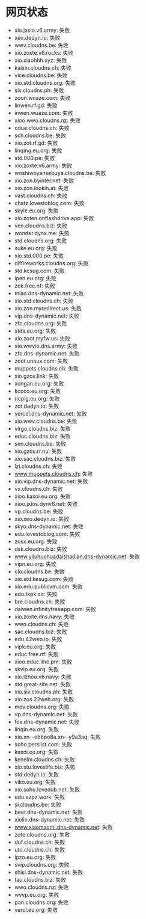 # 网页状态
- xio.jxsio.v6.army: 失败
- xeo.dedyn.io: 失败
- wwv.cloudns.be: 失败
- xio.zoxte.v6.rocks: 失败
- xio.xiaohhh.xyz: 失败
- kaixin.cloudns.ch: 失败
- vice.cloudns.be: 失败
- xio.std.cloudns.org: 失败
- siv.cloudns.ph: 失败
- zoon.wuaze.com: 失败
- linwen.rf.gd: 失败
- inwen.wuaze.com: 失败
- xioo.wwo.cloudns.nz: 失败
- cdue.cloudns.ch: 失败
- sch.cloudns.be: 失败
- xio.zot.rf.gd: 失败
- linqing.eu.org: 失败
- std.000.pe: 失败
- xio.zoxte.v6.army: 失败
- woshiwoyansebuya.cloudns.be: 失败
- xio.zon.byinter.net: 失败
- xio.zon.lookin.at: 失败
- vast.cloudns.ch: 失败
- chatz.lovestoblog.com: 失败
- skyle.eu.org: 失败
- xio.zoten.onflashdrive.app: 失败
- ven.cloudns.biz: 失败
- wonder.dynx.me: 失败
- std.cloudns.org: 失败
- suke.eu.org: 失败
- xio.std.000.pe: 失败
- diffireworks.cloudns.org: 失败
- std.kesug.com: 失败
- ipen.eu.org: 失败
- zok.free.nf: 失败
- miao.dns-dynamic.net: 失败
- xio.std.cloudns.ch: 失败
- xio.zon.myredirect.us: 失败
- vip.dns-dynamic.net: 失败
- zfo.cloudns.org: 失败
- stds.eu.org: 失败
- xio.zoot.myfw.us: 失败
- xio.wwvio.dns.army: 失败
- zfo.dns-dynamic.net: 失败
- zoot.unaux.com: 失败
- muppets.cloudns.ch: 失败
- xio.gzos.link: 失败
- xongan.eu.org: 失败
- kcoco.eu.org: 失败
- ricpig.eu.org: 失败
- zot.dedyn.io: 失败
- vercel.dns-dynamic.net: 失败
- xio.wwv.cloudns.be: 失败
- virgo.cloudns.biz: 失败
- educ.cloudns.biz: 失败
- sen.cloudns.be: 失败
- xio.gzos.rr.nu: 失败
- xio.sac.cloudns.biz: 失败
- lzi.cloudns.ch: 失败
- www.muppets.cloudns.ch: 失败
- xio.vip.dns-dynamic.net: 失败
- vx.cloudns.ch: 失败
- xioo.kaxoi.eu.org: 失败
- xioo.jxios.dynv6.net: 失败
- vp.cloudns.be: 失败
- xio.xeo.dedyn.io: 失败
- skyo.dns-dynamic.net: 失败
- edu.lovestoblog.com: 失败
- zosx.eu.org: 失败
- dsk.cloudns.biz: 失败
- www.yiluhuohuadaishadian.dns-dynamic.net: 失败
- vipn.eu.org: 失败
- clo.cloudns.be: 失败
- xio.std.kesug.com: 失败
- xio.edu.publicvm.com: 失败
- edu.tkpk.cc: 失败
- bre.cloudns.ch: 失败
- daiwen.infinityfreeapp.com: 失败
- xio.zoxte.dns.navy: 失败
- wwo.cloudns.ch: 失败
- sac.cloudns.biz: 失败
- edu.42web.io: 失败
- vipk.eu.org: 失败
- educ.free.nf: 失败
- xioo.educ.line.pm: 失败
- skvip.eu.org: 失败
- xio.lzhoo.v6.navy: 失败
- std.great-site.net: 失败
- xio.siv.cloudns.ph: 失败
- xio.zos.22web.org: 失败
- mov.cloudns.org: 失败
- vp.dns-dynamic.net: 失败
- fox.dns-dynamic.net: 失败
- linqin.eu.org: 失败
- xio.xn--ebbpo8a.xn--y9a3aq: 失败
- soho.perslist.com: 失败
- kaxoi.eu.org: 失败
- kenelm.cloudns.ch: 失败
- xio.stu.loveslife.biz: 失败
- std.dedyn.io: 失败
- viko.eu.org: 失败
- xio.soho.lovedub.net: 失败
- edu.ezpz.work: 失败
- si.cloudns.be: 失败
- beer.dns-dynamic.net: 失败
- xiolin.dns-dynamic.net: 失败
- www.xiaomaomi.dns-dynamic.net: 失败
- zote.cloudns.org: 失败
- duf.cloudns.ch: 失败
- uto.cloudns.ch: 失败
- ipzo.eu.org: 失败
- svip.cloudns.org: 失败
- shisi.dns-dynamic.net: 失败
- tau.cloudns.biz: 失败
- wwo.cloudns.nz: 失败
- wvvp.eu.org: 失败
- pan.cloudns.org: 失败
- vercl.eu.org: 失败
